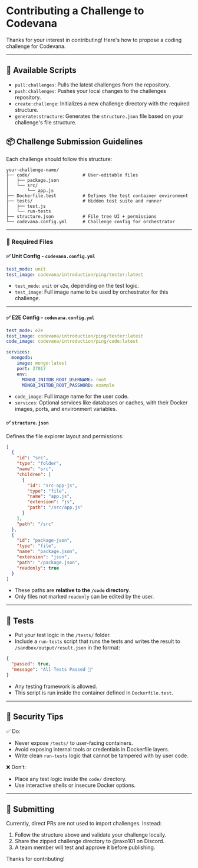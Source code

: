 # Contributing a Challenge to Codevana

Thanks for your interest in contributing! Here's how to propose a coding challenge for Codevana.

---
## 📜 Available Scripts
- `pull:challenges`: Pulls the latest challenges from the repository.
- `push:challenges`: Pushes your local changes to the challenges repository.
- `create:challenge`: Initializes a new challenge directory with the required structure.
- `generate:structure`: Generates the `structure.json` file based on your challenge's file structure.

## 📦 Challenge Submission Guidelines

Each challenge should follow this structure:

```
your-challenge-name/
├── code/                    # User-editable files
│   ├── package.json
│   └── src/
│       └── app.js
├── Dockerfile.test          # Defines the test container environment
├── tests/                   # Hidden test suite and runner
│   ├── test.js
│   └── run-tests
├── structure.json           # File tree UI + permissions
└── codevana.config.yml      # Challenge config for orchestrator
```

---

### 🧩 Required Files

#### ✅ Unit Config - `codevana.config.yml`

```yml
test_mode: unit
test_image: codevana/introduction/ping/tester:latest
```

* `test_mode`: `unit` or `e2e`, depending on the test logic.
* `test_image`: Full image name to be used by orchestrator for this challenge.

---

#### ✅ E2E Config - `codevana.config.yml`

```yml
test_mode: e2e
test_image: codevana/introduction/ping/tester:latest
code_image: codevana/introduction/ping/code:latest

services:
  mongodb:
    image: mongo:latest
    port: 27017
    env:
      MONGO_INITDB_ROOT_USERNAME: root
      MONGO_INITDB_ROOT_PASSWORD: example
```

* `code_image`: Full image name for the user code.
* `services`: Optional services like databases or caches, with their Docker images, ports, and environment variables.

#### ✅ `structure.json`

Defines the file explorer layout and permissions:

```json
[
  {
    "id": "src",
    "type": "folder",
    "name": "src",
    "children": [
      {
        "id": "src-app-js",
        "type": "file",
        "name": "app.js",
        "extension": "js",
        "path": "/src/app.js"
      }
    ],
    "path": "/src"
  },
  {
    "id": "package-json",
    "type": "file",
    "name": "package.json",
    "extension": "json",
    "path": "/package.json",
    "readonly": true
  }
]
```

* These paths are **relative to the `/code` directory**.
* Only files not marked `readonly` can be edited by the user.

---

## 🧪 Tests

* Put your test logic in the `/tests/` folder.
* Include a `run-tests` script that runs the tests and writes the result to `/sandbox/output/result.json` in the format:

```json
{
  "passed": true,
  "message": "All Tests Passed 🎉"
}
```

* Any testing framework is allowed.
* This script is run inside the container defined in `Dockerfile.test`.

---

## 🔐 Security Tips

✅ Do:

* Never expose `/tests/` to user-facing containers.
* Avoid exposing internal tools or credentials in Dockerfile layers.
* Write clean `run-tests` logic that cannot be tampered with by user code.

❌ Don’t:

* Place any test logic inside the `code/` directory.
* Use interactive shells or insecure Docker options.

---

## 🤝 Submitting

Currently, direct PRs are not used to import challenges. Instead:

1. Follow the structure above and validate your challenge locally.
2. Share the zipped challenge directory to @raxo101 on Discord.
3. A team member will test and approve it before publishing.

Thanks for contributing!